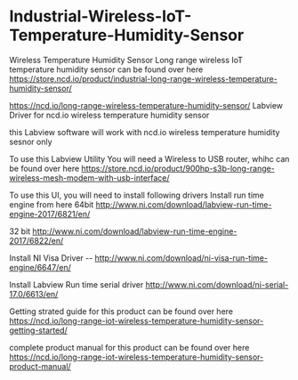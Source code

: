 # Industrial-Wireless-IoT-Temperature-Humidity-Sensor
Wireless Temperature Humidity Sensor
Long range wireless IoT temperature humidity sensor can be found over here https://store.ncd.io/product/industrial-long-range-wireless-temperature-humidity-sensor/

https://ncd.io/long-range-wireless-temperature-humidity-sensor/ Labview Driver for ncd.io wireless temperature humidity sensor

this Labview software will work with ncd.io wireless temperature humidity sesnor only

To use this Labview Utility You will need a Wireless to USB router, whihc can be found over here https://store.ncd.io/product/900hp-s3b-long-range-wireless-mesh-modem-with-usb-interface/

To use this UI, you will need to install following drivers Install run time engine from here 64bit http://www.ni.com/download/labview-run-time-engine-2017/6821/en/

32 bit http://www.ni.com/download/labview-run-time-engine-2017/6822/en/

Install NI Visa Driver -- http://www.ni.com/download/ni-visa-run-time-engine/6647/en/

Install Labview Run time serial driver http://www.ni.com/download/ni-serial-17.0/6613/en/

Getting strated guide for this product can be found over here
https://ncd.io/long-range-iot-wireless-temperature-humidity-sensor-getting-started/

complete product manual for this product can be found over here
https://ncd.io/long-range-iot-wireless-temperature-humidity-sensor-product-manual/
